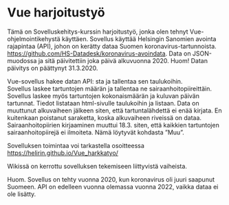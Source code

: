 # Vue harjoitustyö
Tämä on Sovelluskehitys-kurssin harjoitustyö, jonka olen tehnyt Vue-ohjelmointikehystä käyttäen. 
Sovellus käyttää Helsingin Sanomien avointa rajapintaa (API), johon on kerätty dataa Suomen koronavirus-tartunnoista.
https://github.com/HS-Datadesk/koronavirus-avoindata.
Data on JSON-muodossa ja sitä päivitettiin joka päivä alkuvuonna 2020. 
Huom! Datan päivitys on päättynyt 31.3.2020. 

Vue-sovellus hakee datan API: sta ja tallentaa sen taulukoihin.  
Sovellus laskee tartuntojen määrän ja tallentaa ne sairaanhoitopiireittäin. 
Sovellus laskee myös tartuntojen kokonaismäärän ja kuluvan päivän tartunnat.
Tiedot listataan html-sivulle taulukoihin ja listaan. 
Data on muuttunut alkuvaiheen jälkeen siten, että tartuntalähdettä ei enää kirjata. 
En kuitenkaan poistanut saraketta, koska alkuvaiheen riveissä on dataa. 
Sairaanhoitopiirien kirjaaminen muuttui 18.3. siten, että kaikkien tartuntojen sairaanhoitopiirejä ei ilmoiteta. 
Nämä löytyvät kohdasta ”Muu”. 

Sovelluksen toimintaa voi tarkastella osoitteessa https://helirin.github.io/Vue_harkkatyo/

Wikissä on kerrottu sovelluksen tekemiseen liittyvistä vaiheista.

Huom. Sovellus on tehty vuonna 2020, kun koronavirus oli juuri saapunut Suomeen.
API on edelleen vuonna olemassa vuonna 2022, vaikka dataa ei ole lisätty.
